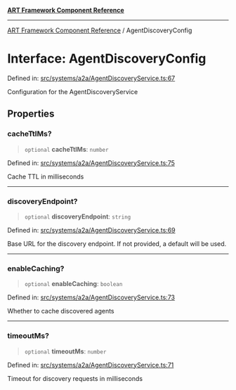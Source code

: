 [**ART Framework Component Reference**](../README.md)

***

[ART Framework Component Reference](../README.md) / AgentDiscoveryConfig

# Interface: AgentDiscoveryConfig

Defined in: [src/systems/a2a/AgentDiscoveryService.ts:67](https://github.com/hashangit/ART/blob/1e49ae91e230443ba790ac800658233963b3d60c/src/systems/a2a/AgentDiscoveryService.ts#L67)

Configuration for the AgentDiscoveryService

## Properties

### cacheTtlMs?

> `optional` **cacheTtlMs**: `number`

Defined in: [src/systems/a2a/AgentDiscoveryService.ts:75](https://github.com/hashangit/ART/blob/1e49ae91e230443ba790ac800658233963b3d60c/src/systems/a2a/AgentDiscoveryService.ts#L75)

Cache TTL in milliseconds

***

### discoveryEndpoint?

> `optional` **discoveryEndpoint**: `string`

Defined in: [src/systems/a2a/AgentDiscoveryService.ts:69](https://github.com/hashangit/ART/blob/1e49ae91e230443ba790ac800658233963b3d60c/src/systems/a2a/AgentDiscoveryService.ts#L69)

Base URL for the discovery endpoint. If not provided, a default will be used.

***

### enableCaching?

> `optional` **enableCaching**: `boolean`

Defined in: [src/systems/a2a/AgentDiscoveryService.ts:73](https://github.com/hashangit/ART/blob/1e49ae91e230443ba790ac800658233963b3d60c/src/systems/a2a/AgentDiscoveryService.ts#L73)

Whether to cache discovered agents

***

### timeoutMs?

> `optional` **timeoutMs**: `number`

Defined in: [src/systems/a2a/AgentDiscoveryService.ts:71](https://github.com/hashangit/ART/blob/1e49ae91e230443ba790ac800658233963b3d60c/src/systems/a2a/AgentDiscoveryService.ts#L71)

Timeout for discovery requests in milliseconds

